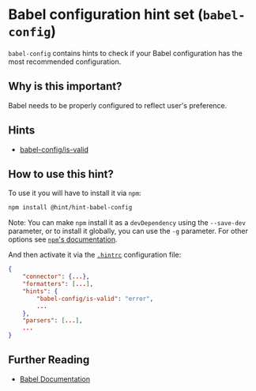 # Babel configuration hint set (`babel-config`)

`babel-config` contains hints to check if your Babel configuration
has the most recommended configuration.

## Why is this important?

Babel needs to be properly configured to reflect user's preference.

## Hints

* [babel-config/is-valid][is-valid]

## How to use this hint?

To use it you will have to install it via `npm`:

```bash
npm install @hint/hint-babel-config
```

Note: You can make `npm` install it as a `devDependency` using the
`--save-dev` parameter, or to install it globally, you can use the
`-g` parameter. For other options see [`npm`'s
documentation](https://docs.npmjs.com/cli/install).

And then activate it via the [`.hintrc`][hintrc] configuration file:

```json
{
    "connector": {...},
    "formatters": [...],
    "hints": {
        "babel-config/is-valid": "error",
        ...
    },
    "parsers": [...],
    ...
}
```

## Further Reading

* [Babel Documentation][babel documentation]

<!-- Link labels: -->

[babel documentation]: https://babeljs.io/docs/usage/babelrc/
[is-valid]: ./docs/is-valid.md
[hintrc]: https://webhint.io/docs/user-guide/further-configuration/hintrc-formats/
